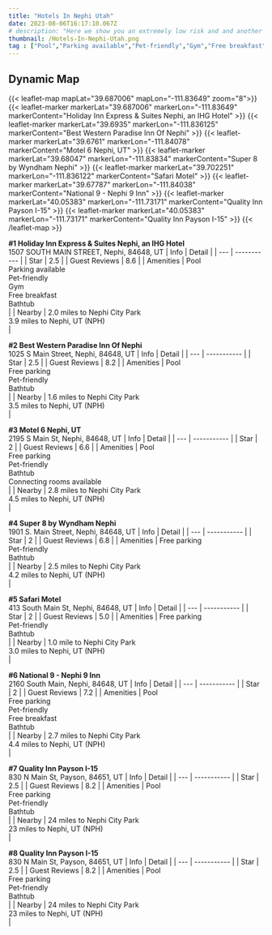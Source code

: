 ```yaml
---
title: "Hotels In Nephi Utah"
date: 2023-08-06T16:17:10.067Z
# description: "Here we show you an extremely low risk and and another medium risk approach to earn passive income "
thumbnail: /Hotels-In-Nephi-Utah.png
tag : ["Pool","Parking available","Pet-friendly","Gym","Free breakfast","Bathtub","Free parking","Connecting rooms available"]
---
```


## Dynamic Map
{{< leaflet-map  mapLat="39.687006" mapLon="-111.83649" zoom="8">}}
    {{< leaflet-marker markerLat="39.687006" markerLon="-111.83649" markerContent="Holiday Inn Express & Suites Nephi, an IHG Hotel" >}}
    {{< leaflet-marker markerLat="39.6935" markerLon="-111.836125" markerContent="Best Western Paradise Inn Of Nephi" >}}
    {{< leaflet-marker markerLat="39.6761" markerLon="-111.84078" markerContent="Motel 6 Nephi, UT" >}}
    {{< leaflet-marker markerLat="39.68047" markerLon="-111.83834" markerContent="Super 8 by Wyndham Nephi" >}}
    {{< leaflet-marker markerLat="39.702251" markerLon="-111.836122" markerContent="Safari Motel" >}}
    {{< leaflet-marker markerLat="39.67787" markerLon="-111.84038" markerContent="National 9 - Nephi 9 Inn" >}}
    {{< leaflet-marker markerLat="40.05383" markerLon="-111.73171" markerContent="Quality Inn Payson I-15" >}}
    {{< leaflet-marker markerLat="40.05383" markerLon="-111.73171" markerContent="Quality Inn Payson I-15" >}}
{{< /leaflet-map >}}


**#1 Holiday Inn Express & Suites Nephi, an IHG Hotel**<br>1507 SOUTH MAIN STREET, Nephi, 84648, UT
| Info | Detail |
| --- | ----------- |
| Star | 2.5 |
| Guest Reviews | 8.6 |
| Amenities | Pool<br>Parking available<br>Pet-friendly<br>Gym<br>Free breakfast<br>Bathtub<br> |
| Nearby | 2.0 miles to Nephi City Park<br>3.9 miles to Nephi, UT (NPH)<br> |

**#2 Best Western Paradise Inn Of Nephi**<br>1025 S Main Street, Nephi, 84648, UT
| Info | Detail |
| --- | ----------- |
| Star | 2.5 |
| Guest Reviews | 8.2 |
| Amenities | Pool<br>Free parking<br>Pet-friendly<br>Bathtub<br> |
| Nearby | 1.6 miles to Nephi City Park<br>3.5 miles to Nephi, UT (NPH)<br> |

**#3 Motel 6 Nephi, UT**<br>2195 S Main St, Nephi, 84648, UT
| Info | Detail |
| --- | ----------- |
| Star | 2 |
| Guest Reviews | 6.6 |
| Amenities | Pool<br>Free parking<br>Pet-friendly<br>Bathtub<br>Connecting rooms available<br> |
| Nearby | 2.8 miles to Nephi City Park<br>4.5 miles to Nephi, UT (NPH)<br> |

**#4 Super 8 by Wyndham Nephi**<br>1901 S. Main Street, Nephi, 84648, UT
| Info | Detail |
| --- | ----------- |
| Star | 2 |
| Guest Reviews | 6.8 |
| Amenities | Free parking<br>Pet-friendly<br>Bathtub<br> |
| Nearby | 2.5 miles to Nephi City Park<br>4.2 miles to Nephi, UT (NPH)<br> |

**#5 Safari Motel**<br>413 South Main St, Nephi, 84648, UT
| Info | Detail |
| --- | ----------- |
| Star | 2 |
| Guest Reviews | 5.0 |
| Amenities | Free parking<br>Pet-friendly<br>Bathtub<br> |
| Nearby | 1.0 mile to Nephi City Park<br>3.0 miles to Nephi, UT (NPH)<br> |

**#6 National 9 - Nephi 9 Inn**<br>2160 South Main, Nephi, 84648, UT
| Info | Detail |
| --- | ----------- |
| Star | 2 |
| Guest Reviews | 7.2 |
| Amenities | Pool<br>Free parking<br>Pet-friendly<br>Free breakfast<br>Bathtub<br> |
| Nearby | 2.7 miles to Nephi City Park<br>4.4 miles to Nephi, UT (NPH)<br> |

**#7 Quality Inn Payson I-15**<br>830 N Main St, Payson, 84651, UT
| Info | Detail |
| --- | ----------- |
| Star | 2.5 |
| Guest Reviews | 8.2 |
| Amenities | Pool<br>Free parking<br>Pet-friendly<br>Bathtub<br> |
| Nearby | 24 miles to Nephi City Park<br>23 miles to Nephi, UT (NPH)<br> |

**#8 Quality Inn Payson I-15**<br>830 N Main St, Payson, 84651, UT
| Info | Detail |
| --- | ----------- |
| Star | 2.5 |
| Guest Reviews | 8.2 |
| Amenities | Pool<br>Free parking<br>Pet-friendly<br>Bathtub<br> |
| Nearby | 24 miles to Nephi City Park<br>23 miles to Nephi, UT (NPH)<br> |

